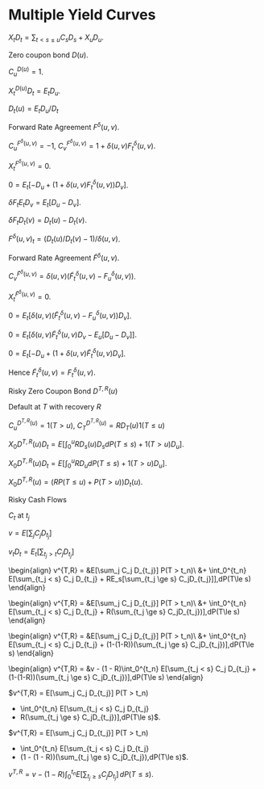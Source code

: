 # Multiple Yield Curves

$X_t D_t = \sum_{t < s \le u} C_sD_s + X_uD_u$.

Zero coupon bond $D(u)$.

$C_u^{D(u)} = 1$.

$X_t^{D(u)}D_t = E_t D_u$.

$D_t(u) = E_t D_u/D_t$

Forward Rate Agreement $F^{\delta}(u,v)$.

$C_u^{F^\delta(u,v)} = -1$,
$C_v^{F^\delta(u,v)} = 1 + \delta(u,v)F_t^\delta(u,v)$.

$X_t^{F^\delta(u,v)} = 0$.

$0 = E_t[-D_u + (1 + \delta(u,v)F_t^\delta(u,v))D_v]$.

$\delta F_t E_t D_v = E_t[D_u - D_v]$.

$\delta F_t D_t(v) = D_t(u) - D_t(v)$.

$F^\delta(u,v)_t = (D_t(u)/D_t(v) - 1)/\delta(u,v)$.

Forward Rate Agreement $\tilde{F}^{\delta}(u,v)$.

$C_v^{\tilde{F}^\delta(u,v)}
= \delta(u,v)(\tilde{F}_t^\delta(u,v) - F^\delta_u(u,v))$.

$X_t^{\tilde{F}^\delta(u,v)} = 0$.

$0 = E_t[\delta(u,v)(\tilde{F}_t^\delta(u,v) - F^\delta_u(u,v))D_v]$.

$0 = E_t[\delta(u,v)\tilde{F}_t^\delta(u,v)D_v - E_u[D_u - D_v]]$.

$0 = E_t[-D_u + (1 + \delta(u,v)\tilde{F}_t^\delta(u,v)D_v]$.

Hence $\tilde{F}_t^\delta(u,v) = F_t^\delta(u,v)$.

Risky Zero Coupon Bond $D^{T,R}(u)$

Default at $T$ with recovery $R$

$C_u^{D^{T,R}(u)} = 1(T>u)$, $C_T^{D^{T,R}(u)} = RD_T(u) 1(T\le u)$

$X_0{D^{T,R}(u)}D_t = E[\int_0^u RD_s(u) D_s dP(T\le s) + 1(T > u)D_u]$.

$X_0{D^{T,R}(u)}D_t = E[\int_0^u R D_u dP(T\le s) + 1(T > u)D_u]$.

$X_0{D^{T,R}(u)}= (R P(T \le u) + P(T > u))D_t(u)$.

Risky Cash Flows

$C_t$ at $t_j$

$v = E[\sum_j C_j D_{t_j}]$

$v_tD_t = E_t[\sum_{t_j > t} C_j D_{t_j}]$

\begin{align}
v^{T,R} = &E[\sum_j C_j D_{t_j}] P(T > t_n)\\
          &+ \int_0^{t_n} E[\sum_{t_j < s} C_j D_{t_j}
           + RE_s[\sum_{t_j \ge s} C_jD_{t_j}]]\,dP(T\le s)
\end{align}

\begin{align}
v^{T,R} = &E[\sum_j C_j D_{t_j}] P(T > t_n)\\
          &+ \int_0^{t_n} E[\sum_{t_j < s} C_j D_{t_j}
           + R(\sum_{t_j \ge s} C_jD_{t_j})]\,dP(T\le s)
\end{align}

\begin{align}
v^{T,R} = &E[\sum_j C_j D_{t_j}] P(T > t_n)\\
          &+ \int_0^{t_n} E[\sum_{t_j < s} C_j D_{t_j}
           + (1-(1-R))(\sum_{t_j \ge s} C_jD_{t_j})]\,dP(T\le s)
\end{align}

\begin{align}
v^{T,R} = &v - (1 - R)\int_0^{t_n} E[\sum_{t_j < s} C_j D_{t_j}
           + (1-(1-R))(\sum_{t_j \ge s} C_jD_{t_j})]\,dP(T\le s)
\end{align}

$v^{T,R} = E[\sum_j C_j D_{t_j}] P(T > t_n)
+ \int_0^{t_n} E[\sum_{t_j < s} C_j D_{t_j}
+ R(\sum_{t_j \ge s} C_jD_{t_j})]\,dP(T\le s)$.

$v^{T,R} = E[\sum_j C_j D_{t_j}] P(T > t_n)
+ \int_0^{t_n} E[\sum_{t_j < s} C_j D_{t_j}
+ (1 - (1 - R))(\sum_{t_j \ge s} C_jD_{t_j})\,dP(T\le s)$.

$v^{T,R} = v -
(1 - R)\int_0^{t_n}E[\sum_{t_j \ge s} C_jD_{t_j}]\,dP(T\le s)$.
